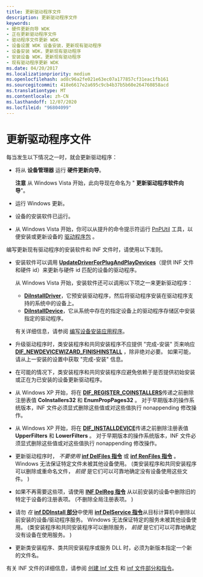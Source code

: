 ```yaml
---
title: 更新驱动程序文件
description: 更新驱动程序文件
keywords:
- 硬件更新向导 WDK
- 正在更新驱动程序文件
- 驱动程序文件更新 WDK
- 设备设置 WDK 设备安装，更新现有驱动程序
- 设备安装 WDK，更新现有驱动程序
- 安装设备 WDK，更新现有驱动程序
- 现有驱动程序更新 WDK
ms.date: 04/20/2017
ms.localizationpriority: medium
ms.openlocfilehash: ad8c96a2fe021e63ec07a177857cf31eac1fb161
ms.sourcegitcommit: 418e6617e2a695c9cb4b37b5b60e264760858acd
ms.translationtype: MT
ms.contentlocale: zh-CN
ms.lasthandoff: 12/07/2020
ms.locfileid: "96804099"
---
```

# <a name="updating-driver-files"></a>更新驱动程序文件





每当发生以下情况之一时，就会更新驱动程序：

-   将从 **设备管理器** 运行 **硬件更新向导**。

    **注意**  从 Windows Vista 开始，此向导现在命名为 " **更新驱动程序软件向导**"。

     

-   运行 Windows 更新。

-   设备的安装软件已运行。

-   从 Windows Vista 开始，你可以从提升的命令提示符运行 [PnPUtil](../devtest/pnputil.md) 工具，以便安装或更新设备的 [驱动程序包](driver-packages.md) 。

编写更新现有驱动程序的安装软件和 INF 文件时，请使用以下准则。

-   安装软件可以调用 [**UpdateDriverForPlugAndPlayDevices**](/windows/win32/api/newdev/nf-newdev-updatedriverforplugandplaydevicesa)（提供 INF 文件和硬件 id）来更新与硬件 id 匹配的设备的驱动程序。

    从 Windows Vista 开始，安装软件还可以调用以下项之一来更新驱动程序：

    -   [**DiInstallDriver**](/windows/win32/api/newdev/nf-newdev-diinstalldrivera)，它预安装驱动程序，然后将驱动程序安装在驱动程序支持的系统中的设备上。
    -   [**DiInstallDevice**](/windows/win32/api/newdev/nf-newdev-diinstalldevice)，它从系统中存在的指定设备上的驱动程序存储区中安装指定的驱动程序。

    有关详细信息，请参阅 [编写设备安装应用程序](writing-a-device-installation-application.md)。

-   升级驱动程序时，类安装程序和共同安装程序不应提供 "完成-安装" 页来响应 [**DIF_NEWDEVICEWIZARD_FINISHINSTALL**](./dif-newdevicewizard-finishinstall.md) ，除非绝对必要。 如果可能，请从上一安装的设置中获取 "完成-安装" 信息。

-   在可能的情况下，类安装程序和共同安装程序应避免依赖于是否提供初始安装或正在为已安装的设备更新驱动程序。

-   从 Windows XP 开始，将在 [**DIF_REGISTER_COINSTALLERS**](./dif-register-coinstallers.md)传递之前删除注册表值 **CoInstallers32** 和 **EnumPropPages32** 。 对于早期版本的操作系统版本，INF 文件必须显式删除这些值或对这些值执行 nonappending 修改操作。

-   从 Windows XP 开始，将在 [**DIF_INSTALLDEVICE**](./dif-installdevice.md)传递之前删除注册表值 **UpperFilters** 和 **LowerFilters** 。 对于早期版本的操作系统版本，INF 文件必须显式删除这些值或对这些值执行 nonappending 修改操作。

-   更新驱动程序时， *不要使用* [**inf DelFiles 指令**](inf-delfiles-directive.md) 或 [**inf RenFiles 指令**](inf-renfiles-directive.md) 。 Windows 无法保证特定文件未被其他设备使用。  (类安装程序和共同安装程序可以删除或重命名文件， *前提* 是它们可以可靠地确定没有设备使用这些文件。 ) 

-   如果不再需要这些项，请使用 [**INF DelReg 指令**](inf-delreg-directive.md) 从以前安装的设备中删除旧的特定于设备的注册表项。  (不删除全局注册表项。 ) 

-   请勿 *在* [**inf DDInstall 部分**](inf-ddinstall-services-section.md)中使用 [**inf DelService 指令**](inf-delservice-directive.md)从目标计算机中删除以前安装的设备/驱动程序服务。 Windows 无法保证特定的服务未被其他设备使用。  (类安装程序和共同安装程序可以删除服务， *前提* 是它们可以可靠地确定没有设备在使用服务。 ) 

-   更新类安装程序、类共同安装程序或服务 DLL 时，必须为新版本指定一个新的文件名。

有关 INF 文件的详细信息，请参阅 [创建 Inf 文件](overview-of-inf-files.md) 和 [inf 文件部分和指令](./index.md)。

